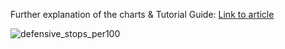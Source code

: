 Further explanation of the charts & Tutorial Guide: [Link to article](https://thef5.substack.com/p/how-to-create-leaderboard-plots)


![defensive_stops_per100](https://github.com/user-attachments/assets/249ab92c-9968-4c7e-bed6-cdc0724ee41f)

